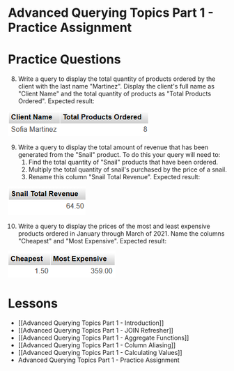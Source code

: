 # Advanced Querying Topics Part 1 - Practice Assignment
# Practice Questions
8. Write a query to display the total quantity of products ordered by the client with the last name "Martinez". Display the client's full name as "Client Name" and the total quantity of products as "Total Products Ordered". Expected result:
<img src="https://raw.githubusercontent.com/kellerflint/Class-Intro-SQL/hugo/content/Images/AQR9.png">

9. Write a query to display the total amount of revenue that has been generated from the "Snail" product. To do this your query will need to:
	1. Find the total quantity of "Snail" products that have been ordered.
	2. Multiply the total quantity of snail's purchased by the price of a snail.
	3. Rename this column "Snail Total Revenue". Expected result:
<img src="https://raw.githubusercontent.com/kellerflint/Class-Intro-SQL/hugo/content/Images/AQR8.png">

10. Write a query to display the prices of the most and least expensive products ordered in January through March of 2021. Name the columns "Cheapest" and "Most Expensive". Expected result:
<img src="https://raw.githubusercontent.com/kellerflint/Class-Intro-SQL/hugo/content/Images/AQR10.png">

# Lessons
- [[Advanced Querying Topics Part 1 - Introduction]]
- [[Advanced Querying Topics Part 1 - JOIN Refresher]]
- [[Advanced Querying Topics Part 1 - Aggregate Functions]]
- [[Advanced Querying Topics Part 1 - Column Aliasing]]
- [[Advanced Querying Topics Part 1 - Calculating Values]]
- Advanced Querying Topics Part 1 - Practice Assignment
